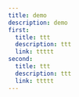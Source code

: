 ```yaml
---
title: demo
description: demo
first:
  title: ttt
  description: ttt
  link: ttttt
second:
  title: ttt
  description: ttt
  link: ttttt
---
```

